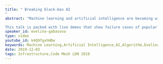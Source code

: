```yaml
---
title: " Breaking black-box AI
"
abstract: "Machine learning and artificial intelligence are becoming wide-spread and productionalised - you no longer need a mathematics PhD and months of software development time to implement and use a machine learning algorithm. You can just call an API and you get the answer! You can treat them completely as black boxes and use them directly in your applications! But beware - all the algorithms have some cases when they fail to deliver what you're expecting. 

This talk is packed with live demos that show failure cases of popular algorithms, from linear regression to cutting-edge deep learning. Evelina will look at practical examples, use standard algorithms as black boxes and observe when they fail and why. You will learn that although you can treat the algorithms as black boxes, they can fail silently and what to do about it."
speaker_id: evelina-gabasova
type: video
youtube_id: k4Q9fgxhHDw
keywords: Machine Learning,Artificial Intelligence,AI,Algorithm,Evelina Gabasova,Code Mesh LDN
date: 2019-12-03
tags: Infrastructure,Code Mesh LDN 2019
---
```


